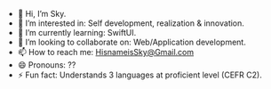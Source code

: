 - 👋 Hi, I’m Sky.
- 👀 I’m interested in: Self development, realization & innovation.
- 🌱 I’m currently learning: SwiftUI.
- 💞️ I’m looking to collaborate on: Web/Application development.
- 📫 How to reach me: HisnameisSky@Gmail.com
- 😄 Pronouns: ??
- ⚡ Fun fact: Understands 3 languages at proficient level (CEFR C2).

<!---
HisnameisSky/HisnameisSky is a ✨ special ✨ repository because its `README.md` (this file) appears on your GitHub profile.
You can click the Preview link to take a look at your changes.
--->
